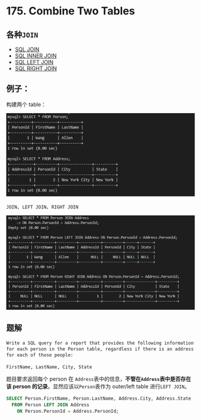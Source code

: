 # 175. Combine Two Tables

## 各种`JOIN`
- [SQL JOIN](https://www.runoob.com/sql/sql-join.html)
- [SQL INNER JOIN](https://www.runoob.com/sql/sql-join-inner.html)
- [SQL LEFT JOIN](https://www.runoob.com/sql/sql-join-left.html)
- [SQL RIGHT JOIN](https://www.runoob.com/sql/sql-join-right.html)

## 例子：
构建两个 table：

![](175/table.png)

`JOIN`、`LEFT JOIN`、`RIGHT JOIN`

![](175/join.png)


## 题解
```
Write a SQL query for a report that provides the following information for each person in the Person table, regardless if there is an address for each of those people:

FirstName, LastName, City, State
```

题目要求返回每个 person 在 `Address`表中的信息，**不管在`Address`表中是否存在该 person 的记录**。显然应该以`Person`表作为 outer/left table 进行`LEFT JOIN`。

```sql
SELECT Person.FirstName, Person.LastName, Address.City, Address.State
  FROM Person LEFT JOIN Address
    ON Person.PersonId = Address.PersonId;
```